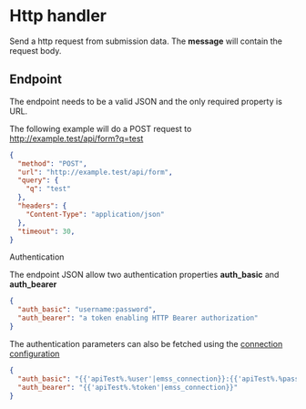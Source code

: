 # Http handler

Send a http request from submission data.
The **message** will contain the request body.

## Endpoint

The endpoint needs to be a valid JSON and the only required property is URL.

The following example will do a POST request to http://example.test/api/form?q=test
```json 
{
  "method": "POST",
  "url": "http://example.test/api/form",
  "query": {
    "q": "test"
  },
  "headers": {
    "Content-Type": "application/json"
  },
  "timeout": 30,
}
```

Authentication

The endpoint JSON allow two authentication properties **auth_basic** and **auth_bearer**

```json 
{
  "auth_basic": "username:password",
  "auth_bearer": "a token enabling HTTP Bearer authorization"
}
```

The authentication parameters can also be fetched using the [connection configuration](/src/Resources/doc/index.md#connection)

```json 
{
  "auth_basic": "{{'apiTest%.%user'|emss_connection}}:{{'apiTest%.%password'|emss_connection}}",
  "auth_bearer": "{{'apiTest%.%token'|emss_connection}}"
}
```